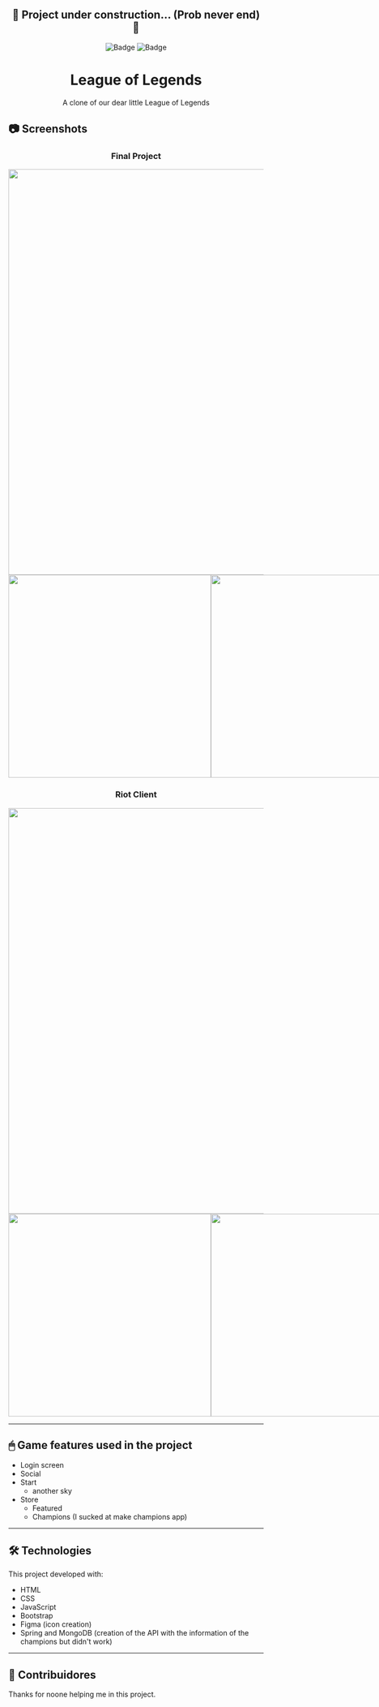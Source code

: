 <h2 align="center">🚧  Project under construction... (Prob never end)  🚧 </h2>

<div align="center"> 
    
![Badge](https://img.shields.io/badge/status-UNDER_CONSTRUCTION-%237159c1?)
![Badge](https://img.shields.io/badge/license-MIT-ff69b4)
    
</div>

<h1 align="center">League of Legends</h1>
<p align="center">A clone of our dear little League of Legends</p>

## 📷 Screenshots

<h3 align="center">Final Project</h3>

<div align="center">
    <img width="800" src="https://i.ibb.co/YdBPWqy/image-2023-03-31-130652388.png" alt="">
    <div style="display:flex;">
        <img width="400px" src="https://i.ibb.co/rxsVVsc/image-2023-03-31-130933192.png" alt="">
        <img width="400px" src="https://i.ibb.co/n3N0xm3/image-2023-03-31-131020854.png" alt="">
    </div>
</div>

<h3 align="center">Riot Client</h3>

<div align="center">
    <img width="800" src="https://imgur.com/Ozg6VKA.png" alt="">
    <div style="display:flex;">
        <img width="400px" src="https://imgur.com/sN7fYMx.png" alt="">
        <img width="400px" src="https://imgur.com/DMEVKA0.png" alt="">
    </div>
</div>
<hr>

## 🖱 Game features used in the project

-   Login screen
-   Social
-   Start
    -   another sky
-   Store
    -   Featured
    -   Champions (I sucked at make champions app)

<hr>

## 🛠 Technologies

This project developed with:

-   HTML
-   CSS
-   JavaScript
-   Bootstrap
-   Figma (icon creation)
-   Spring and MongoDB (creation of the API with the information of the champions but didn't work)

<hr>

## 👑 Contribuidores

Thanks for noone helping me in this project.
